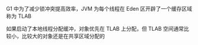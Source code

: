G1 中为了减少锁冲突提高效率，JVM 为每个线程在 Eden 区开辟了一个缓存区域称为 TLAB

如果启动了本地线程分配缓冲，对象优先在 TLAB 上分配，但 TLAB 空间通常比较小，比较大的对象还是在共享区域分配的